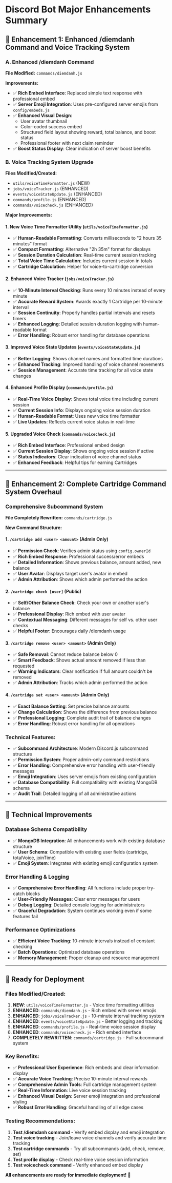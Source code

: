# Discord Bot Major Enhancements Summary

## 🎯 **Enhancement 1: Enhanced /diemdanh Command and Voice Tracking System**

### **A. Enhanced /diemdanh Command**
**File Modified:** `commands/diemdanh.js`

**Improvements:**
- ✅ **Rich Embed Interface**: Replaced simple text response with professional embed
- ✅ **Server Emoji Integration**: Uses pre-configured server emojis from `config/embeds.js`
- ✅ **Enhanced Visual Design**: 
  - User avatar thumbnail
  - Color-coded success embed
  - Structured field layout showing reward, total balance, and boost status
  - Professional footer with next claim reminder
- ✅ **Boost Status Display**: Clear indication of server boost benefits

### **B. Voice Tracking System Upgrade**
**Files Modified/Created:**
- `utils/voiceTimeFormatter.js` (NEW)
- `jobs/voiceTracker.js` (ENHANCED)
- `events/voiceStateUpdate.js` (ENHANCED)
- `commands/profile.js` (ENHANCED)
- `commands/voicecheck.js` (ENHANCED)

**Major Improvements:**

#### **1. New Voice Time Formatter Utility (`utils/voiceTimeFormatter.js`)**
- ✅ **Human-Readable Formatting**: Converts milliseconds to "2 hours 35 minutes" format
- ✅ **Compact Formatting**: Alternative "2h 35m" format for displays
- ✅ **Session Duration Calculation**: Real-time current session tracking
- ✅ **Total Voice Time Calculation**: Includes current session in totals
- ✅ **Cartridge Calculation**: Helper for voice-to-cartridge conversion

#### **2. Enhanced Voice Tracker (`jobs/voiceTracker.js`)**
- ✅ **10-Minute Interval Checking**: Runs every 10 minutes instead of every minute
- ✅ **Accurate Reward System**: Awards exactly 1 Cartridge per 10-minute interval
- ✅ **Session Continuity**: Properly handles partial intervals and resets timers
- ✅ **Enhanced Logging**: Detailed session duration logging with human-readable format
- ✅ **Error Handling**: Robust error handling for database operations

#### **3. Improved Voice State Updates (`events/voiceStateUpdate.js`)**
- ✅ **Better Logging**: Shows channel names and formatted time durations
- ✅ **Enhanced Tracking**: Improved handling of voice channel movements
- ✅ **Session Management**: Accurate time tracking for all voice state changes

#### **4. Enhanced Profile Display (`commands/profile.js`)**
- ✅ **Real-Time Voice Display**: Shows total voice time including current session
- ✅ **Current Session Info**: Displays ongoing voice session duration
- ✅ **Human-Readable Format**: Uses new voice time formatter
- ✅ **Live Updates**: Reflects current voice status in real-time

#### **5. Upgraded Voice Check (`commands/voicecheck.js`)**
- ✅ **Rich Embed Interface**: Professional embed design
- ✅ **Current Session Display**: Shows ongoing voice session if active
- ✅ **Status Indicators**: Clear indication of voice channel status
- ✅ **Enhanced Feedback**: Helpful tips for earning Cartridges

---

## 🎯 **Enhancement 2: Complete Cartridge Command System Overhaul**

### **Comprehensive Subcommand System**
**File Completely Rewritten:** `commands/cartridge.js`

**New Command Structure:**

#### **1. `/cartridge add <user> <amount>` (Admin Only)**
- ✅ **Permission Check**: Verifies admin status using `config.ownerId`
- ✅ **Rich Embed Response**: Professional success/error embeds
- ✅ **Detailed Information**: Shows previous balance, amount added, new balance
- ✅ **User Avatar**: Displays target user's avatar in embed
- ✅ **Admin Attribution**: Shows which admin performed the action

#### **2. `/cartridge check [user]` (Public)**
- ✅ **Self/Other Balance Check**: Check your own or another user's balance
- ✅ **Professional Display**: Rich embed with user avatar
- ✅ **Contextual Messaging**: Different messages for self vs. other user checks
- ✅ **Helpful Footer**: Encourages daily /diemdanh usage

#### **3. `/cartridge remove <user> <amount>` (Admin Only)**
- ✅ **Safe Removal**: Cannot reduce balance below 0
- ✅ **Smart Feedback**: Shows actual amount removed if less than requested
- ✅ **Warning Indicators**: Clear notification if full amount couldn't be removed
- ✅ **Admin Attribution**: Tracks which admin performed the action

#### **4. `/cartridge set <user> <amount>` (Admin Only)**
- ✅ **Exact Balance Setting**: Set precise balance amounts
- ✅ **Change Calculation**: Shows the difference from previous balance
- ✅ **Professional Logging**: Complete audit trail of balance changes
- ✅ **Error Handling**: Robust error handling for all operations

### **Technical Features:**
- ✅ **Subcommand Architecture**: Modern Discord.js subcommand structure
- ✅ **Permission System**: Proper admin-only command restrictions
- ✅ **Error Handling**: Comprehensive error handling with user-friendly messages
- ✅ **Emoji Integration**: Uses server emojis from existing configuration
- ✅ **Database Compatibility**: Full compatibility with existing MongoDB schema
- ✅ **Audit Trail**: Detailed logging of all administrative actions

---

## 🔧 **Technical Improvements**

### **Database Schema Compatibility**
- ✅ **MongoDB Integration**: All enhancements work with existing database structure
- ✅ **User Schema**: Compatible with existing user fields (cartridge, totalVoice, joinTime)
- ✅ **Emoji System**: Integrates with existing emoji configuration system

### **Error Handling & Logging**
- ✅ **Comprehensive Error Handling**: All functions include proper try-catch blocks
- ✅ **User-Friendly Messages**: Clear error messages for users
- ✅ **Debug Logging**: Detailed console logging for administrators
- ✅ **Graceful Degradation**: System continues working even if some features fail

### **Performance Optimizations**
- ✅ **Efficient Voice Tracking**: 10-minute intervals instead of constant checking
- ✅ **Batch Operations**: Optimized database operations
- ✅ **Memory Management**: Proper cleanup and resource management

---

## 🚀 **Ready for Deployment**

### **Files Modified/Created:**
1. **NEW**: `utils/voiceTimeFormatter.js` - Voice time formatting utilities
2. **ENHANCED**: `commands/diemdanh.js` - Rich embed with server emojis
3. **ENHANCED**: `jobs/voiceTracker.js` - 10-minute interval tracking system
4. **ENHANCED**: `events/voiceStateUpdate.js` - Better logging and tracking
5. **ENHANCED**: `commands/profile.js` - Real-time voice session display
6. **ENHANCED**: `commands/voicecheck.js` - Rich embed interface
7. **COMPLETELY REWRITTEN**: `commands/cartridge.js` - Full subcommand system

### **Key Benefits:**
- ✅ **Professional User Experience**: Rich embeds and clear information display
- ✅ **Accurate Voice Tracking**: Precise 10-minute interval rewards
- ✅ **Comprehensive Admin Tools**: Full cartridge management system
- ✅ **Real-Time Information**: Live voice session tracking
- ✅ **Enhanced Visual Design**: Server emoji integration and professional styling
- ✅ **Robust Error Handling**: Graceful handling of all edge cases

### **Testing Recommendations:**
1. **Test /diemdanh command** - Verify embed display and emoji integration
2. **Test voice tracking** - Join/leave voice channels and verify accurate time tracking
3. **Test cartridge commands** - Try all subcommands (add, check, remove, set)
4. **Test profile display** - Check real-time voice session information
5. **Test voicecheck command** - Verify enhanced embed display

**All enhancements are ready for immediate deployment!** 🎉
